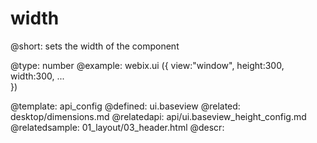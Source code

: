 width
=============


@short:
	sets the width of the component

@type: number
@example:
webix.ui ({ 
         view:"window",
         height:300, 
         width:300,
	 ...	 
})

@template:	api_config
@defined:	ui.baseview	
@related:
	desktop/dimensions.md
@relatedapi:
	api/ui.baseview_height_config.md
@relatedsample:
	01_layout/03_header.html
@descr:


